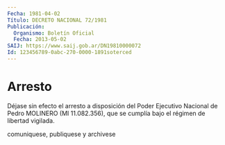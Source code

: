 ```yaml
---
Fecha: 1981-04-02
Título: DECRETO NACIONAL 72/1981
Publicación:
  Organismo: Boletín Oficial
  Fecha: 2013-05-02
SAIJ: https://www.saij.gob.ar/DN19810000072
Id: 123456789-0abc-270-0000-1891soterced
---
```

# Arresto

<a id="1"></a>
Déjase sin efecto el arresto a disposición del Poder Ejecutivo Nacional de Pedro MOLINERO (MI 11.082.356), que se cumplía bajo el régimen de libertad vigilada.

<a id="2"></a>
comuniquese, publiquese y archivese